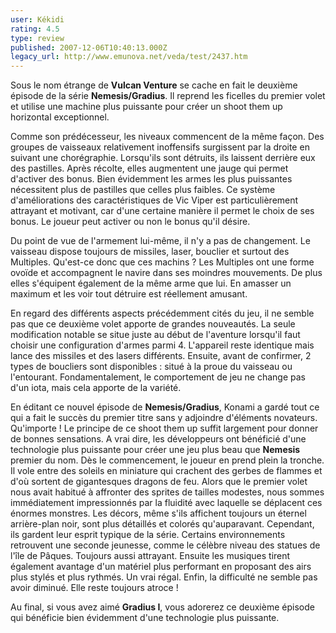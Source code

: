 ```yaml
---
user: Kékidi
rating: 4.5
type: review
published: 2007-12-06T10:40:13.000Z
legacy_url: http://www.emunova.net/veda/test/2437.htm
---
```

Sous le nom étrange de **Vulcan Venture** se cache en fait le deuxième épisode de la série **Nemesis/Gradius**. Il reprend les ficelles du premier volet et utilise une machine plus puissante pour créer un shoot them up horizontal exceptionnel.  

  

Comme son prédécesseur, les niveaux commencent de la même façon. Des groupes de vaisseaux relativement inoffensifs surgissent par la droite en suivant une chorégraphie. Lorsqu'ils sont détruits, ils laissent derrière eux des pastilles. Après récolte, elles augmentent une jauge qui permet d'activer des bonus. Bien évidemment les armes les plus puissantes nécessitent plus de pastilles que celles plus faibles. Ce système d'améliorations des caractéristiques de Vic Viper est particulièrement attrayant et motivant, car d'une certaine manière il permet le choix de ses bonus. Le joueur peut activer ou non le bonus qu'il désire.  

  

Du point de vue de l'armement lui-même, il n'y a pas de changement. Le vaisseau dispose toujours de missiles, laser, bouclier et surtout des Multiples. Qu'est-ce donc que ces machins ? Les Multiples ont une forme ovoïde et accompagnent le navire dans ses moindres mouvements. De plus elles s'équipent également de la même arme que lui. En amasser un maximum et les voir tout détruire est réellement amusant.  

  

En regard des différents aspects précédemment cités du jeu, il ne semble pas que ce deuxième volet apporte de grandes nouveautés. La seule modification notable se situe juste au début de l'aventure lorsqu'il faut choisir une configuration d'armes parmi 4\. L'appareil reste identique mais lance des missiles et des lasers différents. Ensuite, avant de confirmer, 2 types de boucliers sont disponibles : situé à la proue du vaisseau ou l'entourant. Fondamentalement, le comportement de jeu ne change pas d'un iota, mais cela apporte de la variété.  

  

En éditant ce nouvel épisode de **Nemesis/Gradius**, Konami a gardé tout ce qui a fait le succès du premier titre sans y adjoindre d'éléments novateurs. Qu'importe ! Le principe de ce shoot them up suffit largement pour donner de bonnes sensations. A vrai dire, les développeurs ont bénéficié d'une technologie plus puissante pour créer une jeu plus beau que **Nemesis** premier du nom. Dès le commencement, le joueur en prend plein la tronche. Il vole entre des soleils en miniature qui crachent des gerbes de flammes et d'où sortent de gigantesques dragons de feu. Alors que le premier volet nous avait habitué à affronter des sprites de tailles modestes, nous sommes immédiatement impressionnés par la fluidité avec laquelle se déplacent ces énormes monstres. Les décors, même s'ils affichent toujours un éternel arrière-plan noir, sont plus détaillés et colorés qu'auparavant. Cependant, ils gardent leur esprit typique de la série. Certains environnements retrouvent une seconde jeunesse, comme le célèbre niveau des statues de l'île de Pâques. Toujours aussi attrayant. Ensuite les musiques tirent également avantage d'un matériel plus performant en proposant des airs plus stylés et plus rythmés. Un vrai régal. Enfin, la difficulté ne semble pas avoir diminué. Elle reste toujours atroce !  

  

Au final, si vous avez aimé **Gradius I**, vous adorerez ce deuxième épisode qui bénéficie bien évidemment d'une technologie plus puissante.